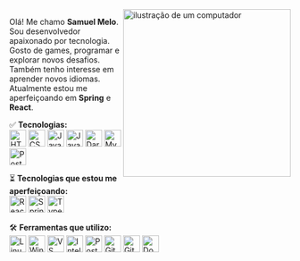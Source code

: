 <img src="https://blogger.googleusercontent.com/img/b/R29vZ2xl/AVvXsEhFsvp6aBuVFWp0pxflissL_eiMAryb8Ypxh4qFz_qgBPn-aHG7CzRTZCKKOpA1oCQJXBU3gh0ED5p5tAKfEkiUmfzLdqAzHuYgxgJ0XQ0YbGMeHMpu6uVzRDC-SiFDLqLlZEa1Q0ukQVw/s1600/VirgenMaria.gif" alt="ilustração de um computador" width="300px" align="right">

<p align="left"> 
  Olá! Me chamo <strong>Samuel Melo</strong>.<br>
  Sou desenvolvedor apaixonado por tecnologia.<br>
  Gosto de games, programar e explorar novos desafios.<br>
  Também tenho interesse em aprender novos idiomas.<br>
  Atualmente estou me aperfeiçoando em <strong>Spring</strong> e <strong>React</strong>.<br>
</p>

<p align="left">
  ✅ <strong>Tecnologias:</strong> <br>
  <img src="https://cdn.jsdelivr.net/gh/devicons/devicon/icons/html5/html5-original.svg" width="30" height="30" alt="HTML5"/>
  <img src="https://cdn.jsdelivr.net/gh/devicons/devicon/icons/css3/css3-original.svg" width="30" height="30" alt="CSS3"/>  
  <img src="https://cdn.jsdelivr.net/gh/devicons/devicon/icons/javascript/javascript-original.svg" width="30" height="30" alt="JavaScript"/> 
  <img src="https://cdn.jsdelivr.net/gh/devicons/devicon/icons/java/java-original.svg" width="30" height="30" alt="Java"/>
  <img src="https://cdn.jsdelivr.net/gh/devicons/devicon/icons/dart/dart-original.svg" width="30" height="30" alt="Dart"/>
  <img src="https://cdn.jsdelivr.net/gh/devicons/devicon/icons/mysql/mysql-original.svg" width="30" height="30" alt="MySQL"/>
  <img src="https://cdn.jsdelivr.net/gh/devicons/devicon/icons/postgresql/postgresql-original.svg" width="30" height="30" alt="PostgreSQL"/>
</p>

<p align="left">
  ⏳ <strong>Tecnologias que estou me aperfeiçoando:</strong> <br>
  <img src="https://cdn.jsdelivr.net/gh/devicons/devicon/icons/react/react-original.svg" width="30" height="30" alt="React"/>
  <img src="https://cdn.jsdelivr.net/gh/devicons/devicon/icons/spring/spring-original.svg" width="30" height="30" alt="Spring Boot"/>
  <img src="https://cdn.jsdelivr.net/gh/devicons/devicon/icons/typescript/typescript-original.svg" width="30" height="30" alt="TypeScript"/>
</p>

<p align="left">
  🛠️ <strong>Ferramentas que utilizo:</strong> <br>
  <img src="https://cdn.jsdelivr.net/gh/devicons/devicon/icons/linux/linux-original.svg" width="30" height="30" alt="Linux"/>
  <img src="https://cdn.jsdelivr.net/gh/devicons/devicon/icons/windows8/windows8-original.svg" width="30" height="30" alt="Windows"/>
  <img src="https://cdn.jsdelivr.net/gh/devicons/devicon/icons/vscode/vscode-original.svg" width="30" height="30" alt="VS Code"/>
  <img src="https://cdn.jsdelivr.net/gh/devicons/devicon/icons/intellij/intellij-original.svg" width="30" height="30" alt="IntelliJ IDEA"/>
  <img src="https://cdn.jsdelivr.net/gh/devicons/devicon/icons/postman/postman-original.svg" width="30" height="30" alt="Postman"/>
  <img src="https://cdn.jsdelivr.net/gh/devicons/devicon/icons/git/git-original.svg" width="30" height="30" alt="Git"/>
  <img src="https://cdn.jsdelivr.net/gh/devicons/devicon/icons/github/github-original.svg" width="30" height="30" alt="GitHub"/>
  <img src="https://cdn.jsdelivr.net/gh/devicons/devicon/icons/docker/docker-original.svg" width="30" height="30" alt="Docker"/>
</p>

